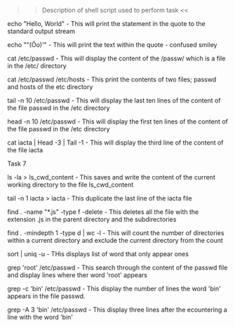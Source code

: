 >> Description of shell script used to perform task <<

echo "Hello, World" - This will print the statement in the quote to the standard output stream

echo "\"(Ôo)'" - This will print the text within the quote - confused smiley

cat /etc/passwd - This will display the content of the /passw/  which is a file in the /etc/ directory

cat /etc/passwd /etc/hosts - This print the contents of two files; passwd and hosts of the etc directory

tail -n 10 /etc/passwd - This will display the last ten lines of the content of the file passwd in the /etc directory

head -n 10 /etc/passwd - This will display the first ten lines of the content of the file passwd in the /etc directory

cat iacta | Head -3 | Tail -1 - This will display the third line of the content of the file iacta

Task 7

ls -la > ls_cwd_content - This saves and write the content of the current working directory to the file ls_cwd_content

tail -n 1 iacta > iacta - This duplicate the last line of the iacta file

find . -name "*.js" -type f -delete - This deletes all the file with the extension .js in the parent directory and the subdirectories

find . -mindepth 1 -type d | wc -l - This will count the number of directories within  a current directory and exclude the current directory from the count

sort | uniq -u - THis displays list of word that only appear ones

grep 'root' /etc/passwd - This search through the content of the passwd file and display lines where ther word 'root' appears

grep -c 'bin' /etc/passwd - This display the number of lines the word 'bin' appears in the file passwd.

grep -A 3 'bin' /etc/passwd - This display three lines after the ecountering a line with the word 'bin'
